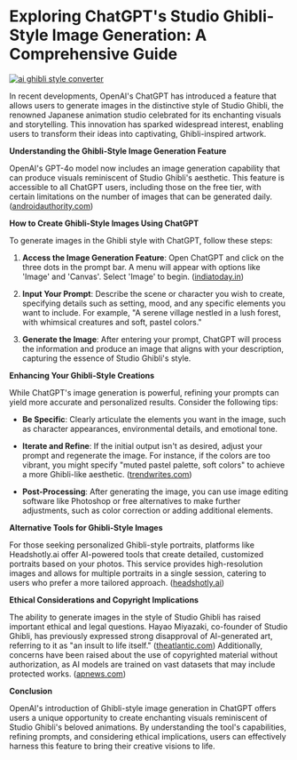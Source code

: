 # Exploring ChatGPT's Studio Ghibli-Style Image Generation: A Comprehensive Guide

[![ai ghibli style converter](https://i.imgur.com/dwt8Y5G.gif)](https://witbeam.net/slzx)

In recent developments, OpenAI's ChatGPT has introduced a feature that allows users to generate images in the distinctive style of Studio Ghibli, the renowned Japanese animation studio celebrated for its enchanting visuals and storytelling. This innovation has sparked widespread interest, enabling users to transform their ideas into captivating, Ghibli-inspired artwork.

**Understanding the Ghibli-Style Image Generation Feature**

OpenAI's GPT-4o model now includes an image generation capability that can produce visuals reminiscent of Studio Ghibli's aesthetic. This feature is accessible to all ChatGPT users, including those on the free tier, with certain limitations on the number of images that can be generated daily. ([androidauthority.com](https://www.androidauthority.com/chatgpt-studio-ghibli-gpt-4o-image-generation-availability-3540233/?utm_source=openai))

**How to Create Ghibli-Style Images Using ChatGPT**

To generate images in the Ghibli style with ChatGPT, follow these steps:

1. **Access the Image Generation Feature**: Open ChatGPT and click on the three dots in the prompt bar. A menu will appear with options like 'Image' and 'Canvas'. Select 'Image' to begin. ([indiatoday.in](https://www.indiatoday.in/technology/news/story/chatgpts-studio-ghibli-style-images-take-over-internet-here-is-how-you-can-create-your-own-2699841-2025-03-27?utm_source=openai))

2. **Input Your Prompt**: Describe the scene or character you wish to create, specifying details such as setting, mood, and any specific elements you want to include. For example, "A serene village nestled in a lush forest, with whimsical creatures and soft, pastel colors."

3. **Generate the Image**: After entering your prompt, ChatGPT will process the information and produce an image that aligns with your description, capturing the essence of Studio Ghibli's style.

**Enhancing Your Ghibli-Style Creations**

While ChatGPT's image generation is powerful, refining your prompts can yield more accurate and personalized results. Consider the following tips:

- **Be Specific**: Clearly articulate the elements you want in the image, such as character appearances, environmental details, and emotional tone.

- **Iterate and Refine**: If the initial output isn't as desired, adjust your prompt and regenerate the image. For instance, if the colors are too vibrant, you might specify "muted pastel palette, soft colors" to achieve a more Ghibli-like aesthetic. ([trendwrites.com](https://trendwrites.com/blog/create-ghibli-style-ai-images-using-chatgpt/?utm_source=openai))

- **Post-Processing**: After generating the image, you can use image editing software like Photoshop or free alternatives to make further adjustments, such as color correction or adding additional elements.

**Alternative Tools for Ghibli-Style Images**

For those seeking personalized Ghibli-style portraits, platforms like Headshotly.ai offer AI-powered tools that create detailed, customized portraits based on your photos. This service provides high-resolution images and allows for multiple portraits in a single session, catering to users who prefer a more tailored approach. ([headshotly.ai](https://headshotly.ai/blog/chatgpt-ghibli-style-image-generator/?utm_source=openai))

**Ethical Considerations and Copyright Implications**

The ability to generate images in the style of Studio Ghibli has raised important ethical and legal questions. Hayao Miyazaki, co-founder of Studio Ghibli, has previously expressed strong disapproval of AI-generated art, referring to it as "an insult to life itself." ([theatlantic.com](https://www.theatlantic.com/newsletters/archive/2025/03/studio-ghibli-memes-openai-chatgpt/682235/?utm_source=openai)) Additionally, concerns have been raised about the use of copyrighted material without authorization, as AI models are trained on vast datasets that may include protected works. ([apnews.com](https://apnews.com/article/0f4cb487ec3042dd5b43ad47879b91f4?utm_source=openai))

**Conclusion**

OpenAI's introduction of Ghibli-style image generation in ChatGPT offers users a unique opportunity to create enchanting visuals reminiscent of Studio Ghibli's beloved animations. By understanding the tool's capabilities, refining prompts, and considering ethical implications, users can effectively harness this feature to bring their creative visions to life.